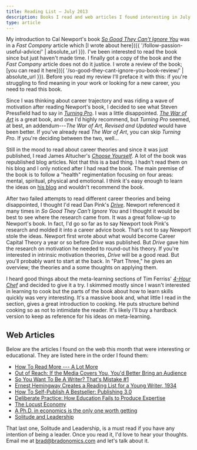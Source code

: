 ```yaml
---
title: Reading List — July 2013
description: Books I read and web articles I found interesting in July of 2013.
type: article
---
```


My introduction to Cal Newport's book [_So Good They Can't Ignore You_](https://www.worldcat.org/title/so-good-they-cant-ignore-you-why-skills-trump-passion-in-the-quest-for-work-you-love/oclc/966671765) was in a _Fast Company_ article which [I wrote about here]({{ '/follow-passion-useful-advice/' | absolute_url }}). I've been interested to read the book since but just haven't made time. I finally got a copy of the book and the _Fast Company_ article does not do it justice. I wrote a review of the book; [you can read it here]({{ '/so-good-they-cant-ignore-you-book-review/' | absolute_url }}). Before you read my review I'll preface it with this: if you're struggling to find meaning in your work or looking for a new career, you need to read this book.

Since I was thinking about career trajectory and was riding a wave of motivation after reading Newport's book, I decided to see what Steven Pressfield had to say in [_Turning Pro_](https://www.worldcat.org/title/turning-pro-tap-your-inner-power-and-create-your-lifes-work/oclc/798188052). I was a little disappointed. [_The War of Art_](https://www.worldcat.org/title/war-of-art-break-through-the-blocks-and-win-your-inner-creative-battles/oclc/955664049) is a great book, and one I'd highly recommend, but _Turning Pro_ seemed, at best, an addendum---_The War of Art, Revised and Updated_ would have been better. If you've already read _The War of Art_, you can skip _Turning Pro_. If you're deciding between the two, well...

Still in the mood to read about career theories and since it was just published, I read James Altucher's [_Choose Yourself_](https://www.worldcat.org/title/choose-yourself-be-happy-make-millions-live-the-dream/oclc/994829404). A lot of the book was republished blog articles. Not that this is a bad thing. I hadn't read them on his blog and I only noticed after I had read the book. The main premise of the book is to follow a "health" regimentation focusing on four areas: mental, spiritual, physical and emotional. I think it's easy enough to learn the ideas on [his blog](http://www.jamesaltucher.com/2013/01/finding-your-goal-and-purpose-in-life/) and wouldn't recommend the book.

After two failed attempts to read different career theories and being disappointed, I thought I'd read Dan Pink's [_Drive_](https://www.worldcat.org/title/drive-the-surprising-truth-about-what-motivates-us/oclc/1082864831). Newport referenced it many times in _So Good They Can't Ignore You_ and I thought it would be best to see where the research came from. It was a great follow-up to Newport's book. In fact, I'd go so far as to say Newport took Pink's research and molded it into a career advice book. That's not to say Newport stole the ideas. Newport first wrote about what would become Career Capital Theory a year or so before _Drive_ was published. But _Drive_ gave him the research on motivation he needed to round-out his theory. If you're interested in intrinsic motivation theories, _Drive_ will be a good read. But you'll probably want to start at the back. In "Part Three," he gives an overview; the theories and a some thoughts on applying them.

I heard good things about the meta-learning sections of Tim Ferriss' [_4-Hour Chef_](https://www.worldcat.org/title/4-hour-chef-the-simple-path-to-cooking-like-a-pro-learning-anything-and-living-the-good-life/oclc/1089931549) and decided to give it a try. I skimmed mostly since I wasn't interested in learning to cook but the parts of the book about how to learn skills quickly was very interesting. It's a massive book and, what little I read in the section, gives a great introduction to cooking. He puts structure behind cooking so as not to intimidate the reader. It's likely I'll buy a hardback version to keep as reference for his ideas on meta-learning.

## Web Articles

Below are the articles I found on the web this month that were interesting or educational. They are listed here in the order I found them:

 - [How To Read More --- A Lot More](http://thoughtcatalog.com/2013/how-to-read-more-a-lot-more/)
 - [Out of Reach: If the Media Covers You, You'd Better Bring an Audience](http://observer.com/2012/11/out-of-reach-if-the-media-covers-you-youd-better-bring-an-audience/)
 - [So You Want To Be A Writer? That's Mistake #1](http://thoughtcatalog.com/2013/so-you-want-to-be-a-writer-thats-mistake-1/)
 - [Ernest Hemingway Creates a Reading List for a Young Writer, 1934](http://www.openculture.com/2013/05/ernest_hemingways_reading_list_for_a_young_writer_1934.html)
 - [How To Self-Publish A Bestseller: Publishing 3.0](http://techcrunch.com/2013/07/20/how-to-self-publish-a-bestseller-publishing-3-0/)
 - [Deliberate Practice: How Education Fails to Produce Expertise](http://www.freakonomics.com/2011/05/04/deliberate-practice-how-education-fails-to-produce-expertise/)
 - [The Locust Economy](http://www.ribbonfarm.com/2013/04/03/the-locust-economy/)
 - [A Ph.D. in economics is the only one worth getting](http://qz.com/82743/a-phd-in-economics-is-the-only-one-worth-getting/)
 - [Solitude and Leadership](http://theamericanscholar.org/solitude-and-leadership/)

That last one, Solitude and Leadership, is a must read if you have any intention of being a leader. Once you read it, I'd love to hear your thoughts. Email me at brad@bradonomics.com and let's talk about it.
